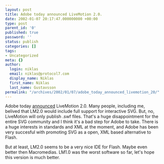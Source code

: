 ```yaml
---
layout: post
title: Adobe today announced LiveMotion 2.0.
date: 2002-01-07 20:17:47.000000000 +00:00
type: post
parent_id: '0'
published: true
password: ''
status: publish
categories: []
tags:
- Uncategorized
meta: {}
author:
  login: niklas
  email: niklas@protocol7.com
  display_name: Niklas
  first_name: Niklas
  last_name: Gustavsson
permalink: "/archives/2002/01/07/adobe_today_announced_livemotion_20/"
---
```

Adobe today [announced](http://www.adobe.com/aboutadobe/pressroom/pressreleases/200201/20020107livemotion.html) LiveMotion 2.0. Many people, including me, belived that LM2.0 would include full support for interactive SVG. But, no, LiveMotion will only publish .swf files. That's a huge disappointment for the entire SVG community and I think it's a bad step for Adobe to take. There is a huge interests in standards and XML at the moment, and Adobe has been very succesful with promoting SVG as a open, XML based alternative to Flash.

But at least, LM2.0 seems to be a very nice IDE for Flash. Maybe even better then Macromedias. LM1.0 was the worst software so far, let's hope this version is much better.

